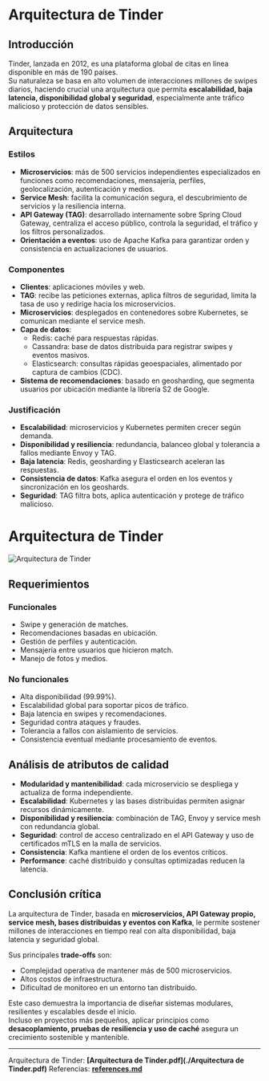 # Arquitectura de Tinder

## Introducción
Tinder, lanzada en 2012, es una plataforma global de citas en línea disponible en más de 190 países.  
Su naturaleza se basa en alto volumen de interacciones millones de swipes diarios, haciendo crucial una arquitectura que permita **escalabilidad, baja latencia, disponibilidad global y seguridad**, especialmente ante tráfico malicioso y protección de datos sensibles.

## Arquitectura

### Estilos
- **Microservicios**: más de 500 servicios independientes especializados en funciones como recomendaciones, mensajería, perfiles, geolocalización, autenticación y medios.  
- **Service Mesh**: facilita la comunicación segura, el descubrimiento de servicios y la resiliencia interna.  
- **API Gateway (TAG)**: desarrollado internamente sobre Spring Cloud Gateway, centraliza el acceso público, controla la seguridad, el tráfico y los filtros personalizados.  
- **Orientación a eventos**: uso de Apache Kafka para garantizar orden y consistencia en actualizaciones de usuarios.  

### Componentes
- **Clientes**: aplicaciones móviles y web.  
- **TAG**: recibe las peticiones externas, aplica filtros de seguridad, limita la tasa de uso y redirige hacia los microservicios.  
- **Microservicios**: desplegados en contenedores sobre Kubernetes, se comunican mediante el service mesh.  
- **Capa de datos**:
  - Redis: caché para respuestas rápidas.  
  - Cassandra: base de datos distribuida para registrar swipes y eventos masivos.  
  - Elasticsearch: consultas rápidas geoespaciales, alimentado por captura de cambios (CDC).  
- **Sistema de recomendaciones**: basado en geosharding, que segmenta usuarios por ubicación mediante la librería S2 de Google.  

### Justificación
- **Escalabilidad**: microservicios y Kubernetes permiten crecer según demanda.  
- **Disponibilidad y resiliencia**: redundancia, balanceo global y tolerancia a fallos mediante Envoy y TAG.  
- **Baja latencia**: Redis, geosharding y Elasticsearch aceleran las respuestas.  
- **Consistencia de datos**: Kafka asegura el orden en los eventos y sincronización en los geoshards.  
- **Seguridad**: TAG filtra bots, aplica autenticación y protege de tráfico malicioso.  


# Arquitectura de Tinder

![Arquitectura de Tinder](./imageness/tinder.png)

## Requerimientos

### Funcionales
- Swipe y generación de matches.  
- Recomendaciones basadas en ubicación.  
- Gestión de perfiles y autenticación.  
- Mensajería entre usuarios que hicieron match.  
- Manejo de fotos y medios.  

### No funcionales
- Alta disponibilidad (99.99%).  
- Escalabilidad global para soportar picos de tráfico.  
- Baja latencia en swipes y recomendaciones.  
- Seguridad contra ataques y fraudes.  
- Tolerancia a fallos con aislamiento de servicios.  
- Consistencia eventual mediante procesamiento de eventos.  

## Análisis de atributos de calidad
- **Modularidad y mantenibilidad**: cada microservicio se despliega y actualiza de forma independiente.  
- **Escalabilidad**: Kubernetes y las bases distribuidas permiten asignar recursos dinámicamente.  
- **Disponibilidad y resiliencia**: combinación de TAG, Envoy y service mesh con redundancia global.  
- **Seguridad**: control de acceso centralizado en el API Gateway y uso de certificados mTLS en la malla de servicios.  
- **Consistencia**: Kafka mantiene el orden de los eventos críticos.  
- **Performance**: caché distribuido y consultas optimizadas reducen la latencia.  

## Conclusión crítica
La arquitectura de Tinder, basada en **microservicios, API Gateway propio, service mesh, bases distribuidas y eventos con Kafka**, le permite sostener millones de interacciones en tiempo real con alta disponibilidad, baja latencia y seguridad global.  

Sus principales **trade-offs** son:  
- Complejidad operativa de mantener más de 500 microservicios.  
- Altos costos de infraestructura.  
- Dificultad de monitoreo en un entorno tan distribuido.  

Este caso demuestra la importancia de diseñar sistemas modulares, resilientes y escalables desde el inicio.  
Incluso en proyectos más pequeños, aplicar principios como **desacoplamiento, pruebas de resiliencia y uso de caché** asegura un crecimiento sostenible y mantenible.  

---

Arquitectura de Tinder: **[Arquitectura de Tinder.pdf](./Arquitectura de Tinder.pdf)**
Referencias: **[references.md](./references.md)**
